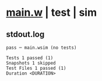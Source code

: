 # [main.w](../../../../../../../examples/tests/doc_examples/valid/01-preflight-and-inflight.md_example_13/main.w) | test | sim

## stdout.log
```log
pass ─ main.wsim (no tests)

Tests 1 passed (1)
Snapshots 1 skipped
Test Files 1 passed (1)
Duration <DURATION>
```

